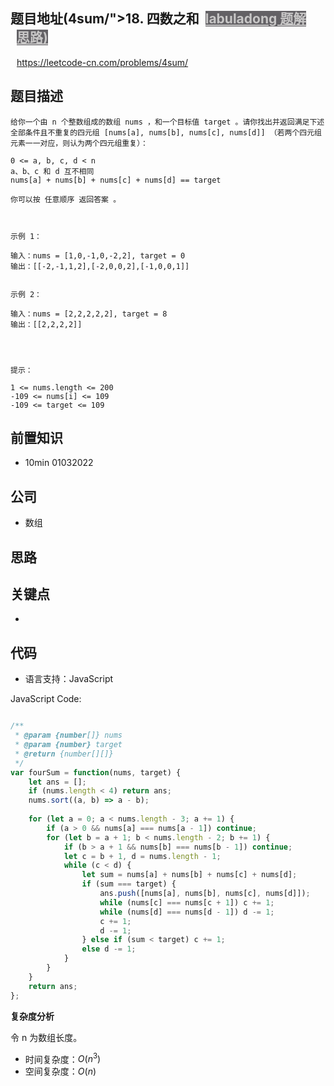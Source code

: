
## 题目地址(4sum/">18. 四数之和</a><a id="solution_btn_18" href="https://labuladong.gitee.io/plugin-v2/?qno=18" target="_blank" class="button-4" style="font-weight: bold; background-color: rgba(78, 76, 80, 0.88); color: rgb(199, 198, 198); margin-left: 10px;">labuladong 题解</a><a id="brief_btn_18" href="#" target="_blank" class="button-4" style="font-weight: bold; background-color: rgba(78, 76, 80, 0.88); color: rgb(199, 198, 198); margin-left: 10px;">思路)

https://leetcode-cn.com/problems/4sum/

## 题目描述

```
给你一个由 n 个整数组成的数组 nums ，和一个目标值 target 。请你找出并返回满足下述全部条件且不重复的四元组 [nums[a], nums[b], nums[c], nums[d]] （若两个四元组元素一一对应，则认为两个四元组重复）：

0 <= a, b, c, d < n
a、b、c 和 d 互不相同
nums[a] + nums[b] + nums[c] + nums[d] == target

你可以按 任意顺序 返回答案 。

 

示例 1：

输入：nums = [1,0,-1,0,-2,2], target = 0
输出：[[-2,-1,1,2],[-2,0,0,2],[-1,0,0,1]]


示例 2：

输入：nums = [2,2,2,2,2], target = 8
输出：[[2,2,2,2]]


 

提示：

1 <= nums.length <= 200
-109 <= nums[i] <= 109
-109 <= target <= 109
```

## 前置知识

- 10min 01032022

## 公司

- 数组

## 思路

## 关键点

-

## 代码

- 语言支持：JavaScript

JavaScript Code:

```javascript

/**
 * @param {number[]} nums
 * @param {number} target
 * @return {number[][]}
 */
var fourSum = function(nums, target) {
    let ans = [];
    if (nums.length < 4) return ans;
    nums.sort((a, b) => a - b);
    
    for (let a = 0; a < nums.length - 3; a += 1) {
        if (a > 0 && nums[a] === nums[a - 1]) continue;
        for (let b = a + 1; b < nums.length - 2; b += 1) {
            if (b > a + 1 && nums[b] === nums[b - 1]) continue;
            let c = b + 1, d = nums.length - 1;      
            while (c < d) {
                let sum = nums[a] + nums[b] + nums[c] + nums[d];
                if (sum === target) {
                    ans.push([nums[a], nums[b], nums[c], nums[d]]);
                    while (nums[c] === nums[c + 1]) c += 1;
                    while (nums[d] === nums[d - 1]) d -= 1;
                    c += 1;
                    d -= 1;
                } else if (sum < target) c += 1;
                else d -= 1;
            }
        }
    }
    return ans;
};

```


**复杂度分析**

令 n 为数组长度。

- 时间复杂度：$O(n^3)$
- 空间复杂度：$O(n)$


